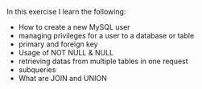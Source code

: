 In this exercise I learn the following:
- How to create a new MySQL user
- managing privileges for a user to a database or table
- primary and foreign key
- Usage of NOT NULL & NULL 
- retrieving datas from multiple tables in one request
- subqueries
- What are JOIN and UNION


